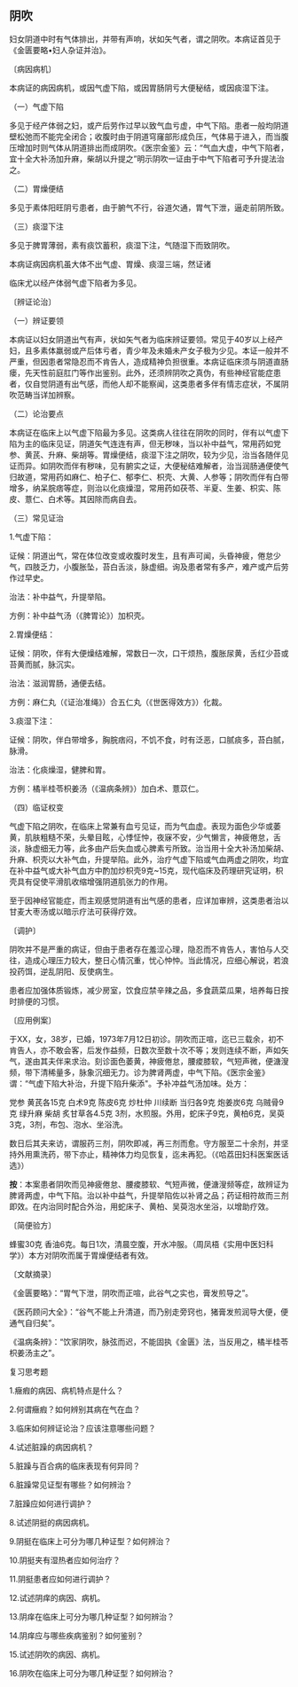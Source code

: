 ## 阴吹

妇女阴道中时有气体排出，并带有声响，状如矢气者，谓之阴吹。本病证首见于《金匮要略•妇人杂证并治》。

〔病因病机〕

本病证的病因病机，或因气虚下陷，或因胃肠阴亏大便秘结，或因痰湿下注。

（一）气虚下陷

多见于经产体弱之妇，或产后劳作过早以致气血亏虚，中气下陷。患者一般均阴道壁松弛而不能完全闭合；收腹时由于阴道穹窿部形成负压，气体易于进入，而当腹压增加时则气体从阴道排出而成阴吹。《医宗金鉴》云：“气血大虚，中气下陷者，宜十全大补汤加升麻，柴胡以升提之”明示阴吹一证由于中气下陷者可予升提法治之。

（二）胃燥便结

多见于素体阳旺阴亏患者，由于腑气不行，谷道欠通，胃气下泄，逼走前阴所致。

（三）痰湿下注

多见于脾胃薄弱，素有痰饮蓄积，痰湿下注，气随湿下而致阴吹。

本病证病因病机虽大体不出气虚、胃燥、痰湿三端，然证诸

临床尤以经产体弱气虚下陷者为多见。

〔辨证论治〕

（一）辨证要领

本病证以妇女阴道出气有声，状如矢气者为临床辨证要领。常见于40岁以上经产妇，且多素体羸弱或产后体亏者，青少年及未婚未产女子极为少见。本证一般并不严重，但因患者常隐忍而不肯告人，造成精神负担很重。本病证临床须与阴道直肠瘘，先天性前庭肛门等作出鉴别。此外，还须辨阴吹之真伪，有些神经官能症患者，仅自觉阴道有出气感，而他人却不能察闻，这类患者多伴有情志症状，不属阴吹范畴当详加辨察。

（二）论治要点

本病证在临床上以气虚下陷最为多见。这类病人往往在阴吹的同时，伴有以气虚下陷为主的临床见证，阴道矢气连连有声，但无秽味，当以补中益气，常用药如党参、黄芪、升麻、柴胡等。胃燥便结，痰湿下注之阴吹，较为少见，治当各随伴见证而异。如阴吹而伴有秽味，见有腑实之证，大便秘结难解者，治当润肠通便使气归故道，常用药如麻仁、柏子仁、郁李仁、枳壳、大黄、人参等；阴吹而伴有白带增多，纳呆脘痞等症，则治以化痰燥湿，常用药如茯苓、半夏、生姜、枳实、陈皮、薏仁、白术等。其因除而病自去。

（三）常见证治

1.气虚下陷：

证候：阴道出气，常在体位改变或收腹时发生，且有声可闻，头昏神疲，倦怠少气，四肢乏力，小腹胀坠，苔白舌淡，脉虚细。询及患者常有多产，难产或产后劳作过早史。

治法：补中益气，升提举陷。

方例：补中益气汤（《脾胃论》）加枳壳。

2.胃燥便结：

证候：阴吹，伴有大便燥结难解，常数日一次，口干烦热，腹胀尿黄，舌红少苔或苔黄而腻，脉沉实。

治法：滋润胃肠，通便去结。

方例：麻仁丸（《证治准绳》）合五仁丸（《世医得效方》）化裁。

3.痰湿下注：

证候：阴吹，伴白带增多，胸脘痞闷，不饥不食，时有泛恶，口腻痰多，苔白腻，脉滑。

治法：化痰燥湿，健脾和胃。

方例：橘半桂苓枳姜汤（《温病条辨》）加白术、薏苡仁。

（四）临证权变

气虚下陷之阴吹，在临床上常兼有血亏见证，而为气血虚。表现为面色少华或萎黄，肌肤粗糙不荣，头晕目眩，心悸怔忡，夜寐不安，少气懒言，神疲倦怠，舌淡，脉虚细无力等，此多由产后失血或心脾素亏所致。治当用十全大补汤加柴胡、升麻、枳壳以大补气血，升提举陷。此外，治疗气虚下陷或气血两虚之阴吹，均宜在补中益气或大补气血方中酌加炒枳壳9克~15克，现代临床及药理研究证明，枳壳具有促使平滑肌收缩增强阴道肌张力的作用。

至于因神经官能症，而主观感觉阴道有出气感的患者，应详加审辨，这类患者治以甘麦大枣汤或以暗示疗法可获得疗效。

〔调护〕

阴吹并不是严重的病证，但由于患者存在羞涩心理，隐忍而不肯告人，害怕与人交往，造成心理压力较大，整日心情沉重，忧心忡忡。当此情况，应细心解说，若浪投药饵，逆乱阴阳、反使病生。

患者应加强体质锻炼，减少房室，饮食应禁辛辣之品，多食蔬菜瓜果，培养每日按时排便的习惯。

〔应用例案〕

于XX，女，38岁，已婚，1973年7月12日初诊。阴吹而正喧，迄已三载余，初不肯告人，亦不敢会客，后发作益频，日数次至数十次不等；发则连续不断，声如矢气，遂由其夫伴来求治。刻诊面色萎黄，神疲倦怠，腰痠膝软，气短声微，便溏溲频，带下清稀量多，脉象沉细无力。诊为脾肾两虚，中气下陷。《医宗金鉴》谓：“气虚下陷大补治，升提下陷升柴添"。予补冲益气汤加味。处方：

党参 黄芪各15克  白术9克  陈皮6克  炒杜仲 川续断 当归各9克  炮姜炭6克  乌贼骨9克  绿升麻 柴胡 炙甘草各4.5克  3剂，水煎服。外用，蛇床子9克，黄柏6克，吴萸3克，3剂，布包、泡水、坐浴洗。

数日后其夫来访，谓服药三剂，阴吹即减，再三剂而愈。守方服至二十余剂，并坚持外用熏洗药，带下亦止，精神体力均见恢复，迄未再犯。（《哈荔田妇科医案医话选》）

**按**：本案患者阴吹而见神疲倦怠、腰痠膝软、气短声微，便溏溲频等症，故辨证为脾肾两虚，中气下陷。治以补中益气，升提举陷佐以补肾之品；药证相符故而三剂即效。在内治同时配合外治，用蛇床子、黄柏、吴萸泡水坐浴，以增助疗效。

〔简便验方〕

蜂蜜30克  香油6克。每日1次，清晨空腹，开水冲服。（周凤梧《实用中医妇科学》）本方对阴吹而属于胃燥便结者有效。

〔文献摘录〕

《金匮要略》：“胃气下泄，阴吹而正喧，此谷气之实也，膏发煎导之”。

《医药顾问大全》：“谷气不能上升清道，而乃别走旁窍也，猪膏发煎润导大便，便通气自归矣”。

《温病条辨》：“饮家阴吹，脉弦而迟，不能固执《金匮》法，当反用之，橘半桂苓枳姜汤主之”。

复习思考题

1.癥瘕的病因、病机特点是什么？

2.何谓癥瘕？如何辨别其病在气在血？

3.临床如何辨证论治？应该注意哪些问题？

4.试述脏躁的病因病机？

5.脏躁与百合病的临床表现有何异同？

6.脏躁常见证型有哪些？如何辨治？

7.脏躁应如何进行调护？

8.试述阴挺的病因病机。

9.阴挺在临床上可分为哪几种证型？如何辨治？

10.阴挺夹有湿热者应如何治疗？

11.阴挺患者应如何进行调护？

12.试述阴痒的病因、病机。

13.阴痒在临床上可分为哪几种证型？如何辨治？

14.阴痒应与哪些疾病鉴别？如何鉴别？

15.试述阴吹的病因、病机。

16.阴吹在临床上可分为哪几种证型？如何辨治？
